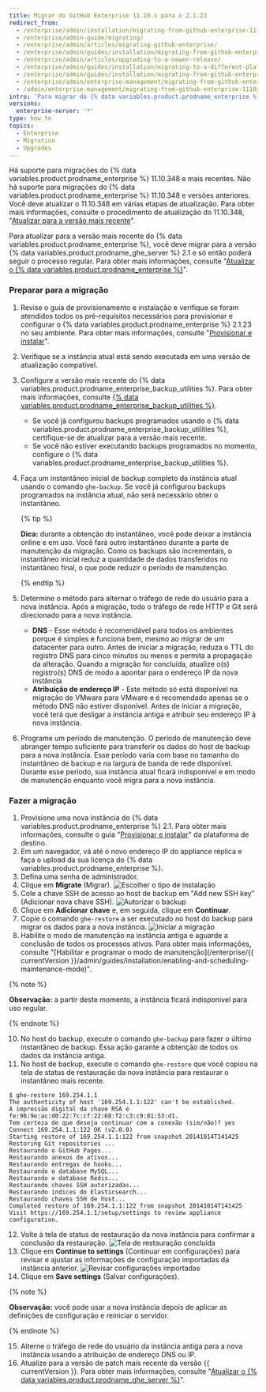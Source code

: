 ```yaml
---
title: Migrar do GitHub Enterprise 11.10.x para o 2.1.23
redirect_from:
  - /enterprise/admin/installation/migrating-from-github-enterprise-1110x-to-2123
  - /enterprise/admin-guide/migrating/
  - /enterprise/admin/articles/migrating-github-enterprise/
  - /enterprise/admin/guides/installation/migrating-from-github-enterprise-v11-10-34x/
  - /enterprise/admin/articles/upgrading-to-a-newer-release/
  - /enterprise/admin/guides/installation/migrating-to-a-different-platform-or-from-github-enterprise-11-10-34x/
  - /enterprise/admin/guides/installation/migrating-from-github-enterprise-11-10-x-to-2-1-23
  - /enterprise/admin/enterprise-management/migrating-from-github-enterprise-1110x-to-2123
  - /admin/enterprise-management/migrating-from-github-enterprise-1110x-to-2123
intro: 'Para migrar do {% data variables.product.prodname_enterprise %} 11.10.x para o 2.1.23, você precisará configurar uma nova instância do appliance e migrar os dados da instância anterior.'
versions:
  enterprise-server: '*'
type: how_to
topics:
  - Enterprise
  - Migration
  - Upgrades
---
```

Há suporte para migrações do {% data variables.product.prodname_enterprise %} 11.10.348 e mais recentes. Não há suporte para migrações do {% data variables.product.prodname_enterprise %} 11.10.348 e versões anteriores. Você deve atualizar o 11.10.348 em várias etapas de atualização. Para obter mais informações, consulte o procedimento de atualização do 11.10.348, "[Atualizar para a versão mais recente](/enterprise/11.10.340/admin/articles/upgrading-to-the-latest-release/)".

Para atualizar para a versão mais recente do {% data variables.product.prodname_enterprise %}, você deve migrar para a versão {% data variables.product.prodname_ghe_server %} 2.1 e só então poderá seguir o processo regular. Para obter mais informações, consulte "[Atualizar o {% data variables.product.prodname_enterprise %}](/enterprise/admin/guides/installation/upgrading-github-enterprise-server/)".

### Preparar para a migração

1. Revise o guia de provisionamento e instalação e verifique se foram atendidos todos os pré-requisitos necessários para provisionar e configurar o {% data variables.product.prodname_enterprise %} 2.1.23 no seu ambiente. Para obter mais informações, consulte "[Provisionar e instalar](/enterprise/2.1/admin/guides/installation/provisioning-and-installation/)".
2. Verifique se a instância atual está sendo executada em uma versão de atualização compatível.
3. Configure a versão mais recente do {% data variables.product.prodname_enterprise_backup_utilities %}. Para obter mais informações, consulte [{% data variables.product.prodname_enterprise_backup_utilities %}](https://github.com/github/backup-utils).
    - Se você já configurou backups programados usando o {% data variables.product.prodname_enterprise_backup_utilities %}, certifique-se de atualizar para a versão mais recente.
    - Se você não estiver executando backups programados no momento, configure o {% data variables.product.prodname_enterprise_backup_utilities %}.
4. Faça um instantâneo inicial de backup completo da instância atual usando o comando `ghe-backup`. Se você já configurou backups programados na instância atual, não será necessário obter o instantâneo.

   {% tip %}

   **Dica:** durante a obtenção do instantâneo, você pode deixar a instância online e em uso. Você fará outro instantâneo durante a parte de manutenção da migração. Como os backups são incrementais, o instantâneo inicial reduz a quantidade de dados transferidos no instantâneo final, o que pode reduzir o período de manutenção.

   {% endtip %}

5. Determine o método para alternar o tráfego de rede do usuário para a nova instância. Após a migração, todo o tráfego de rede HTTP e Git será direcionado para a nova instância.
    - **DNS** - Esse método é recomendável para todos os ambientes porque é simples e funciona bem, mesmo ao migrar de um datacenter para outro. Antes de iniciar a migração, reduza o TTL do registro DNS para cinco minutos ou menos e permita a propagação da alteração. Quando a migração for concluída, atualize o(s) registro(s) DNS de modo a apontar para o endereço IP da nova instância.
    - **Atribuição de endereço IP** - Este método só está disponível na migração de VMware para VMware e é recomendado apenas se o método DNS não estiver disponível. Antes de iniciar a migração, você terá que desligar a instância antiga e atribuir seu endereço IP à nova instância.
6. Programe um período de manutenção. O período de manutenção deve abranger tempo suficiente para transferir os dados do host de backup para a nova instância. Esse período varia com base no tamanho do instantâneo de backup e na largura de banda de rede disponível. Durante esse período, sua instância atual ficará indisponível e em modo de manutenção enquanto você migra para a nova instância.

### Fazer a migração

1. Provisione uma nova instância do {% data variables.product.prodname_enterprise %} 2.1. Para obter mais informações, consulte o guia "[Provisionar e instalar](/enterprise/2.1/admin/guides/installation/provisioning-and-installation/)" da plataforma de destino.
2. Em um navegador, vá até o novo endereço IP do appliance réplica e faça o upload da sua licença do {% data variables.product.prodname_enterprise %}.
3. Defina uma senha de administrador.
5. Clique em **Migrate** (Migrar). ![Escolher o tipo de instalação](/assets/images/enterprise/migration/migration-choose-install-type.png)
6. Cole a chave SSH de acesso ao host de backup em "Add new SSH key" (Adicionar nova chave SSH). ![Autorizar o backup](/assets/images/enterprise/migration/migration-authorize-backup-host.png)
7. Clique em **Adicionar chave** e, em seguida, clique em **Continuar**.
8. Copie o comando `ghe-restore` a ser executado no host do backup para migrar os dados para a nova instância. ![Iniciar a migração](/assets/images/enterprise/migration/migration-restore-start.png)
9. Habilite o modo de manutenção na instância antiga e aguarde a conclusão de todos os processos ativos. Para obter mais informações, consulte "[Habilitar e programar o modo de manutenção](/enterprise/{{ currentVersion }}/admin/guides/installation/enabling-and-scheduling-maintenance-mode)".

  {% note %}

  **Observação:** a partir deste momento, a instância ficará indisponível para uso regular.

  {% endnote %}

10. No host do backup, execute o comando `ghe-backup` para fazer o último instantâneo de backup. Essa ação garante a obtenção de todos os dados da instância antiga.
11. No host de backup, execute o comando `ghe-restore` que você copiou na tela de status de restauração da nova instância para restaurar o instantâneo mais recente.
  ```shell
  $ ghe-restore 169.254.1.1
  The authenticity of host '169.254.1.1:122' can't be established.
  A impressão digital da chave RSA é fe:96:9e:ac:d0:22:7c:cf:22:68:f2:c3:c9:81:53:d1.
  Tem certeza de que deseja continuar com a conexão (sim/não)? yes
  Connect 169.254.1.1:122 OK (v2.0.0)
  Starting restore of 169.254.1.1:122 from snapshot 20141014T141425
  Restoring Git repositories ...
  Restaurando o GitHub Pages...
  Restaurando anexos de ativos...
  Restaurando entregas de hooks...
  Restaurando o database MySQL...
  Restaurando o database Redis...
  Restaurando chaves SSH autorizadas...
  Restaurando índices do Elasticsearch...
  Restaurando chaves SSH de host...
  Completed restore of 169.254.1.1:122 from snapshot 20141014T141425
  Visit https://169.254.1.1/setup/settings to review appliance configuration.
  ```

12. Volte à tela de status de restauração da nova instância para confirmar a conclusão da restauração. ![Tela de restauração concluída](/assets/images/enterprise/migration/migration-status-complete.png)
13. Clique em **Continue to settings** (Continuar em configurações) para revisar e ajustar as informações de configuração importadas da instância anterior. ![Revisar configurações importadas](/assets/images/enterprise/migration/migration-status-complete.png)
14. Clique em **Save settings** (Salvar configurações).

  {% note %}

  **Observação:** você pode usar a nova instância depois de aplicar as definições de configuração e reiniciar o servidor.

  {% endnote %}

15. Alterne o tráfego de rede do usuário da instância antiga para a nova instância usando a atribuição de endereço DNS ou IP.
16. Atualize para a versão de patch mais recente da versão {{ currentVersion }}. Para obter mais informações, consulte "[Atualizar o {% data variables.product.prodname_ghe_server %}](/enterprise/admin/guides/installation/upgrading-github-enterprise-server/)".
